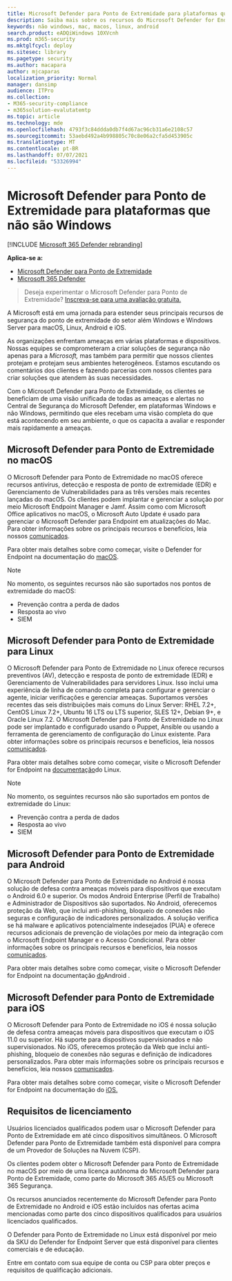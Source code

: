 ```yaml
---
title: Microsoft Defender para Ponto de Extremidade para plataformas que não são Windows
description: Saiba mais sobre os recursos do Microsoft Defender for Endpoint para plataformas Windows não Windows
keywords: não windows, mac, macos, linux, android
search.product: eADQiWindows 10XVcnh
ms.prod: m365-security
ms.mktglfcycl: deploy
ms.sitesec: library
ms.pagetype: security
ms.author: macapara
author: mjcaparas
localization_priority: Normal
manager: dansimp
audience: ITPro
ms.collection:
- M365-security-compliance
- m365solution-evalutatemtp
ms.topic: article
ms.technology: mde
ms.openlocfilehash: 4793f3c84ddda0db7f4d67ac96cb31a6e2108c57
ms.sourcegitcommit: 53aebd492a4b998805c70c8e06a2cfa5d453905c
ms.translationtype: MT
ms.contentlocale: pt-BR
ms.lasthandoff: 07/07/2021
ms.locfileid: "53326994"
---
```

# <a name="microsoft-defender-for-endpoint-for-non-windows-platforms"></a>Microsoft Defender para Ponto de Extremidade para plataformas que não são Windows

[!INCLUDE [Microsoft 365 Defender rebranding](../../includes/microsoft-defender.md)]

**Aplica-se a:**
- [Microsoft Defender para Ponto de Extremidade](https://go.microsoft.com/fwlink/p/?linkid=2154037)
- [Microsoft 365 Defender](https://go.microsoft.com/fwlink/?linkid=2118804)


> Deseja experimentar o Microsoft Defender para Ponto de Extremidade? [Inscreva-se para uma avaliação gratuita.](https://www.microsoft.com/microsoft-365/windows/microsoft-defender-atp?ocid=docs-wdatp-exposedapis-abovefoldlink)

A Microsoft está em uma jornada para estender seus principais recursos de segurança do ponto de extremidade do setor além Windows e Windows Server para macOS, Linux, Android e iOS.

As organizações enfrentam ameaças em várias plataformas e dispositivos. Nossas equipes se comprometeram a criar soluções de segurança não apenas para a *Microsoft,* mas também para permitir que nossos clientes protejam e protejam seus ambientes heterogêneos.  Estamos escutando os comentários dos clientes e fazendo parcerias com nossos clientes para criar soluções que atendem às suas necessidades.

Com o Microsoft Defender para Ponto de Extremidade, os clientes se beneficiam de uma visão unificada de todas as ameaças e alertas no Central de Segurança do Microsoft Defender, em plataformas Windows e não Windows, permitindo que eles recebam uma visão completa do que está acontecendo em seu ambiente, o que os capacita a avaliar e responder mais rapidamente a ameaças.

## <a name="microsoft-defender-for-endpoint-on-macos"></a>Microsoft Defender para Ponto de Extremidade no macOS 

O Microsoft Defender para Ponto de Extremidade no macOS oferece recursos antivírus, detecção e resposta de ponto de extremidade (EDR) e Gerenciamento de Vulnerabilidades para as três versões mais recentes lançadas do macOS. Os clientes podem implantar e gerenciar a solução por meio Microsoft Endpoint Manager e Jamf. Assim como com Microsoft Office aplicativos no macOS, o Microsoft Auto Update é usado para gerenciar o Microsoft Defender para Endpoint em atualizações do Mac. Para obter informações sobre os principais recursos e benefícios, leia nossos [comunicados](https://techcommunity.microsoft.com/t5/microsoft-defender-atp/bg-p/MicrosoftDefenderATPBlog/label-name/macOS).

Para obter mais detalhes sobre como começar, visite o Defender for Endpoint na documentação do [macOS](microsoft-defender-endpoint-mac.md).

>[!NOTE]
>No momento, os seguintes recursos não são suportados nos pontos de extremidade do macOS:
>- Prevenção contra a perda de dados
>- Resposta ao vivo
>- SIEM


## <a name="microsoft-defender-for-endpoint-on-linux"></a>Microsoft Defender para Ponto de Extremidade para Linux

O Microsoft Defender para Ponto de Extremidade no Linux oferece recursos preventivos (AV), detecção e resposta de ponto de extremidade (EDR) e Gerenciamento de Vulnerabilidades para servidores Linux. Isso inclui uma experiência de linha de comando completa para configurar e gerenciar o agente, iniciar verificações e gerenciar ameaças. Suportamos versões recentes das seis distribuições mais comuns do Linux Server: RHEL 7.2+, CentOS Linux 7.2+, Ubuntu 16 LTS ou LTS superior, SLES 12+, Debian 9+, e Oracle Linux 7.2. O Microsoft Defender para Ponto de Extremidade no Linux pode ser implantado e configurado usando o Puppet, Ansible ou usando a ferramenta de gerenciamento de configuração do Linux existente. Para obter informações sobre os principais recursos e benefícios, leia nossos [comunicados](https://techcommunity.microsoft.com/t5/microsoft-defender-atp/bg-p/MicrosoftDefenderATPBlog/label-name/Linux).

Para obter mais detalhes sobre como começar, visite o Microsoft Defender for Endpoint na [documentação](microsoft-defender-endpoint-linux.md)do Linux.

>[!NOTE]
>No momento, os seguintes recursos não são suportados em pontos de extremidade do Linux:
>- Prevenção contra a perda de dados
>- Resposta ao vivo
>- SIEM



## <a name="microsoft-defender-for-endpoint-on-android"></a>Microsoft Defender para Ponto de Extremidade para Android

O Microsoft Defender para Ponto de Extremidade no Android é nossa solução de defesa contra ameaças móveis para dispositivos que executam o Android 6.0 e superior. Os modos Android Enterprise (Perfil de Trabalho) e Administrador de Dispositivos são suportados. No Android, oferecemos proteção da Web, que inclui anti-phishing, bloqueio de conexões não seguras e configuração de indicadores personalizados. A solução verifica se há malware e aplicativos potencialmente indesejados (PUA) e oferece recursos adicionais de prevenção de violações por meio da integração com o Microsoft Endpoint Manager e o Acesso Condicional. Para obter informações sobre os principais recursos e benefícios, leia nossos [comunicados](https://techcommunity.microsoft.com/t5/microsoft-defender-atp/bg-p/MicrosoftDefenderATPBlog/label-name/Android).

Para obter mais detalhes sobre como começar, visite o Microsoft Defender for Endpoint na documentação [do](microsoft-defender-endpoint-android.md)Android .

## <a name="microsoft-defender-for-endpoint-on-ios"></a>Microsoft Defender para Ponto de Extremidade para iOS

O Microsoft Defender para Ponto de Extremidade no iOS é nossa solução de defesa contra ameaças móveis para dispositivos que executam o iOS 11.0 ou superior. Há suporte para dispositivos supervisionados e não supervisionados. No iOS, oferecemos proteção da Web que inclui anti-phishing, bloqueio de conexões não seguras e definição de indicadores personalizados. Para obter mais informações sobre os principais recursos e benefícios, leia nossos [comunicados](https://techcommunity.microsoft.com/t5/microsoft-defender-for-endpoint/bg-p/MicrosoftDefenderATPBlog/label-name/iOS). 

Para obter mais detalhes sobre como começar, visite o Microsoft Defender for Endpoint na documentação do [iOS.](microsoft-defender-endpoint-ios.md)

## <a name="licensing-requirements"></a>Requisitos de licenciamento 

Usuários licenciados qualificados podem usar o Microsoft Defender para Ponto de Extremidade em até cinco dispositivos simultâneos. O Microsoft Defender para Ponto de Extremidade também está disponível para compra de um Provedor de Soluções na Nuvem (CSP).

Os clientes podem obter o Microsoft Defender para Ponto de Extremidade no macOS por meio de uma licença autônoma do Microsoft Defender para Ponto de Extremidade, como parte do Microsoft 365 A5/E5 ou Microsoft 365 Segurança.

Os recursos anunciados recentemente do Microsoft Defender para Ponto de Extremidade no Android e iOS estão incluídos nas ofertas acima mencionadas como parte dos cinco dispositivos qualificados para usuários licenciados qualificados.

O Defender para Ponto de Extremidade no Linux está disponível por meio da SKU do Defender for Endpoint Server que está disponível para clientes comerciais e de educação.

Entre em contato com sua equipe de conta ou CSP para obter preços e requisitos de qualificação adicionais.
